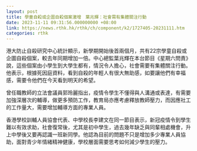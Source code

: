 ```yaml
---
layout: post
title: 學童自殺或企圖自殺個案激增　葉兆輝：社會需有集體關注行動
date: 2023-11-11 09:31:56.000000000 +08:00
link: https://news.rthk.hk/rthk/ch/component/k2/1727405-20231111.htm
categories: rthk
---
```


港大防止自殺研究中心統計顯示，新學期開始後首兩個月，共有22宗學童自殺或企圖自殺個案，較去年同期增加一倍。中心總監葉兆輝在本台節目《星期六問責》說，這些個案由小學生到大學生都有，情況令人擔心，社會需要有集體關注行動。他表示，根據死因庭資料，看到自殺的年輕人有很大無助感，如要讓他們有幸福感，需要令他們在今天看到明天的希望。

曾任職教師的立法會議員郭玲麗指出，疫情令學生不懂得與人溝通或表達，有需要加強深層次的輔導，做更多預防工作，教育局亦應考慮釋放教師壓力，而因應社工的工作量大，需要增加輔導方面的專業人員。

香港學校訓輔人員協會代表、中學校長李建文在同一節目表示，新冠疫情令到學生難以有效求助，社會復常後，尤其是初中學生，過去幾年缺乏與同輩相處機會，升上中學後又要再認識一班新同學。他認為目前的問題不只是增加多少專業人員協助，面對青少年情緒精神健康，學校層面需要思考如何減少學生的壓力。
